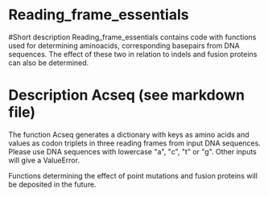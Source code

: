 # Reading_frame_essentials

#Short description
Reading_frame_essentials contains code with functions used for determining aminoacids, corresponding basepairs from DNA sequences. The effect of these two in relation to indels and fusion proteins can also be determined.

# Description Acseq (see markdown file)
The function Acseq generates a dictionary with keys as amino acids and values as codon triplets in three reading frames from input DNA sequences. Please use DNA sequences with lowercase "a", "c", "t" or "g". Other inputs will give a ValueError.

Functions determining the effect of point mutations and fusion proteins will be deposited in the future.
